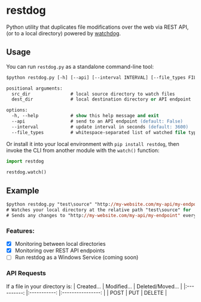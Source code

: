 # restdog
Python utility that duplicates file modifications over the web via REST API, (or to a local directory) powered by [watchdog](https://github.com/gorakhargosh/watchdog).

## Usage
You can run `restdog.py` as a standalone command-line tool:
```ps
$python restdog.py [-h] [--api] [--interval INTERVAL] [--file_types FILE_TYPES [FILE_TYPES ...]] src_dir dest_dir

positional arguments:
  src_dir               # local source directory to watch files
  dest_dir              # local destination directory or API endpoint

options:
  -h, --help            # show this help message and exit
  --api                 # send to an API endpoint (default: False)
  --interval            # update interval in seconds (default: 3600)
  --file_types          # whitespace-separated list of watched file types (default: "*.csv" "*.xls" "*.xlsx" "*.xlsm")
```
Or install it into your local environment with `pip install restdog`, then invoke the CLI from another module with the `watch()` function:

```py
import restdog

restdog.watch()
```


## Example
```ps
$python restdog.py "test\source" "http://my-website.com/my-api/my-endpoint" --api --interval 5 --file_types "*.csv" "*.xlsx" "*.txt" 
# Watches your local directory at the relative path "test\source" for .csv, .xlsx, and .txt file modifications,
# Sends any changes to "http://my-website.com/my-api/my-endpoint" every 5 seconds.
```
### Features:
- [x] Monitoring between local directories
- [x] Monitoring over REST API endpoints
- [ ] Run restdog as a Windows Service (coming soon)

### API Requests

If a file in your directory is:
| Created... 	| Modified... 	| Deleted/Moved... 	|
|:----------:	|:-----------:	|:----------------:	|
|    POST    	|     PUT     	|      DELETE      	|
